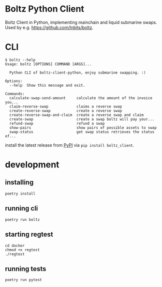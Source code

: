 # Boltz Python Client
Boltz Client in Python, implementing mainchain and liquid submarine swaps. Used by e.g. https://github.com/lnbits/boltz.


# CLI
```console
$ boltz --help
Usage: boltz [OPTIONS] COMMAND [ARGS]...

  Python CLI of boltz-client-python, enjoy submarine swapping. :)

Options:
  --help  Show this message and exit.

Commands:
  calculate-swap-send-amount     calculate the amount of the invoice you...
  claim-reverse-swap             claims a reverse swap
  create-reverse-swap            create a reverse swap
  create-reverse-swap-and-claim  create a reverse swap and claim
  create-swap                    create a swap boltz will pay your...
  refund-swap                    refund a swap
  show-pairs                     show pairs of possible assets to swap
  swap-status                    get swap status retrieves the status of...
```
install the latest release from [PyPI](https://pypi.org/project/boltz-client) via `pip install boltz_client`.


# development

## installing
```console
poetry install
```

## running cli
```console
poetry run boltz
```

## starting regtest
```console
cd docker
chmod +x regtest
./regtest
```

## running tests
```console
poetry run pytest
```
